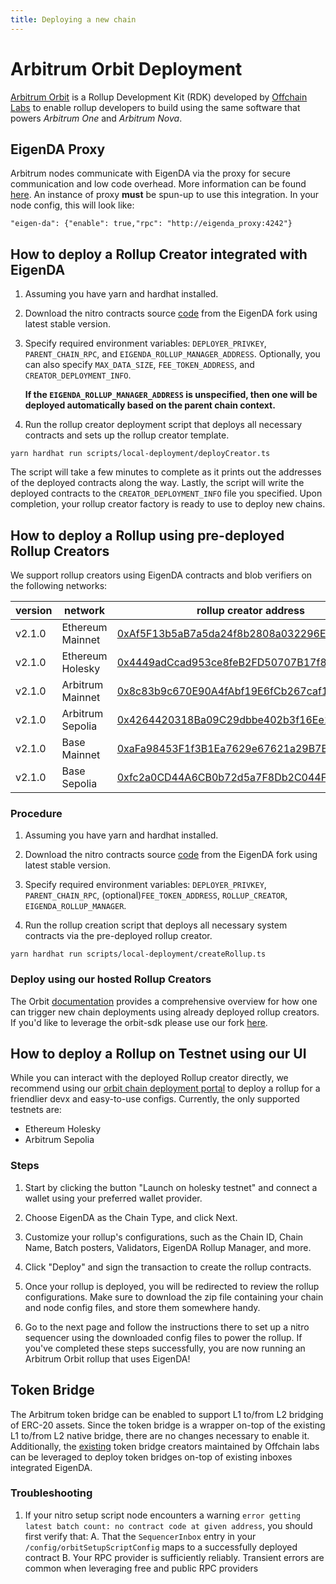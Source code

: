 ```yaml
---
title: Deploying a new chain
---
```


# Arbitrum Orbit Deployment

[Arbitrum
Orbit](https://docs.arbitrum.io/launch-orbit-chain/orbit-gentle-introduction) is
a Rollup Development Kit (RDK) developed by [Offchain
Labs](https://www.offchainlabs.com/) to enable rollup developers to build
 using the same software that powers *Arbitrum One* and *Arbitrum Nova*.

## EigenDA Proxy

Arbitrum nodes communicate with EigenDA via the proxy for secure communication and low code overhead. More information can be found [here](./../../dispersal/clients/eigenda-proxy.md). An instance of proxy **must** be spun-up to use this integration. In your node config, this will look like:
```
"eigen-da": {"enable": true,"rpc": "http://eigenda_proxy:4242"}
```

## How to deploy a Rollup Creator integrated with EigenDA

1. Assuming you have yarn and hardhat installed. 

2. Download the nitro contracts source [code](https://github.com/Layr-Labs/nitro-contracts) from the EigenDA fork using latest stable version.

3. Specify required environment variables: `DEPLOYER_PRIVKEY`, `PARENT_CHAIN_RPC`, and `EIGENDA_ROLLUP_MANAGER_ADDRESS`. Optionally, you can also specify `MAX_DATA_SIZE`, `FEE_TOKEN_ADDRESS`, and `CREATOR_DEPLOYMENT_INFO`. 

    **If the `EIGENDA_ROLLUP_MANAGER_ADDRESS` is unspecified, then one will be deployed automatically based on the parent chain context.**

4. Run the rollup creator deployment script that deploys all necessary contracts and sets up the rollup creator template.
```
yarn hardhat run scripts/local-deployment/deployCreator.ts
```

The script will take a few minutes to complete as it prints out the addresses of the deployed contracts along the way. Lastly, the script will write the deployed contracts to the `CREATOR_DEPLOYMENT_INFO` file you specified. Upon completion, your rollup creator factory is ready to use to deploy new chains. 

## How to deploy a Rollup using pre-deployed Rollup Creators
We support rollup creators using EigenDA contracts and blob verifiers on the following networks:

| version | network | rollup creator address | blob verifier (EIGENDA_ROLLUP_MANAGER) address |
|---------|---------|---------|-----------|
| v2.1.0  | Ethereum Mainnet | [0xAf5F13b5aB7a5da24f8b2808a032296Ef3476AF6](https://etherscan.io/address/0xAf5F13b5aB7a5da24f8b2808a032296Ef3476AF6#code) | [0x187fb3c0664c5d49ce1f051af913fcadbcd7bb3f](https://etherscan.io/address/0x187fb3c0664c5d49ce1f051af913fcadbcd7bb3f#code) |
| v2.1.0  | Ethereum Holesky | [0x4449adCcad953ce8feB2FD50707B17f876bBDEf4](https://holesky.etherscan.io/address/0x4449adCcad953ce8feB2FD50707B17f876bBDEf4#code) | [0x19354e59F89B3B8D5A77494e81433ceDB093699A](https://holesky.etherscan.io/address/0x19354e59F89B3B8D5A77494e81433ceDB093699A#code) |
| v2.1.0  | Arbitrum Mainnet | [0x8c83b9c670E90A4fAbf19E6fCb267caf12644a87](https://arbiscan.io/address/0x8c83b9c670E90A4fAbf19E6fCb267caf12644a87#code) | [0x4a6e6833dc8748aa3e6d6a68aae9b7b40afbb3d5](https://arbiscan.io/address/0x4a6e6833dc8748aa3e6d6a68aae9b7b40afbb3d5#code) |
| v2.1.0  | Arbitrum Sepolia | [0x4264420318Ba09C29dbbe402b3f16Ee13903a031](https://sepolia.arbiscan.io/address/0x4264420318Ba09C29dbbe402b3f16Ee13903a031#code) | [0x5ce8b81e0E8271bA8Dd33190a8aC2960f9917Ef9](https://sepolia.arbiscan.io/address/0x5ce8b81e0E8271bA8Dd33190a8aC2960f9917Ef9#code) |
| v2.1.0  | Base Mainnet     | [0xaFa98453F1f3B1Ea7629e67621a29B7Be4AC225A](https://basescan.org/address/0xafa98453f1f3b1ea7629e67621a29b7be4ac225a#code) | [0x4a6e6833dc8748aa3e6d6a68aae9b7b40afbb3d5](https://basescan.org/address/0x4a6e6833dc8748aa3e6d6a68aae9b7b40afbb3d5#code) |
| v2.1.0  | Base Sepolia     | [0xfc2a0CD44A6CB0b72d5a7F8Db2C044F62db50781](https://sepolia.basescan.org/address/0xfc2a0CD44A6CB0b72d5a7F8Db2C044F62db50781) | [0xA0735f425792eCcDA1b8f50ceB36B05635c77D63](https://sepolia.basescan.org/address/0xa0735f425792eccda1b8f50ceb36b05635c77d63)

### Procedure 

1. Assuming you have yarn and hardhat installed. 

2. Download the nitro contracts source [code](https://github.com/Layr-Labs/nitro-contracts) from the EigenDA fork using latest stable version.

3. Specify required environment variables: `DEPLOYER_PRIVKEY`, `PARENT_CHAIN_RPC`, (optional)`FEE_TOKEN_ADDRESS`, `ROLLUP_CREATOR`, `EIGENDA_ROLLUP_MANAGER`.

4. Run the rollup creation script that deploys all necessary system contracts via the pre-deployed rollup creator.

```
yarn hardhat run scripts/local-deployment/createRollup.ts
```


### Deploy using our hosted Rollup Creators
The Orbit [documentation](https://docs.arbitrum.io/launch-orbit-chain/how-tos/orbit-sdk-deploying-rollup-chain) provides a comprehensive overview for how one can trigger new chain deployments using already deployed rollup creators. If you'd like to leverage the orbit-sdk please use our fork [here](https://github.com/Layr-Labs/eigenda-orbit-sdk).

## How to deploy a Rollup on Testnet using our UI

While you can interact with the deployed Rollup creator directly, we recommend using our [orbit chain deployment portal](https://orbit.eigenda.xyz/) to deploy a rollup for a friendlier devx and easy-to-use configs. Currently, the only supported testnets are:
- Ethereum Holesky
- Arbitrum Sepolia

### Steps

1. Start by clicking the button "Launch on holesky testnet" and connect a wallet using your preferred wallet provider. 

2. Choose EigenDA as the Chain Type, and click Next.

3. Customize your rollup's configurations, such as the Chain ID, Chain Name, Batch posters, Validators, EigenDA Rollup Manager, and more. 

4. Click "Deploy" and sign the transaction to create the rollup contracts. 

5. Once your rollup is deployed, you will be redirected to review the rollup configurations. Make sure to download the zip file containing your chain and node config files, and store them somewhere handy.

6. Go to the next page and follow the instructions there to set up a nitro sequencer using the downloaded config files to power the rollup. If you've completed these steps successfully, you are now running an Arbitrum Orbit rollup that uses EigenDA!

## Token Bridge

The Arbitrum token bridge can be enabled to support L1 to/from L2 bridging of ERC-20 assets. Since the token bridge is a wrapper on-top of the existing L1 to/from L2 native bridge, there are no changes necessary to enable it. Additionally, the [existing](https://docs.arbitrum.io/build-decentralized-apps/reference/contract-addresses#token-bridge-smart-contracts) token bridge creators maintained by Offchain labs can be leveraged to deploy token bridges on-top of existing inboxes integrated EigenDA.


### Troubleshooting

1. If your nitro setup script node encounters a warning `error getting latest batch count: no contract code at given address`, you should first verify that:
    A. That the `SequencerInbox` entry in your `/config/orbitSetupScriptConfig` maps to a successfully deployed contract
    B. Your RPC provider is sufficiently reliably. Transient errors are common when leveraging free and public RPC providers
